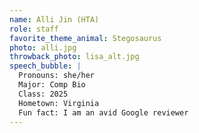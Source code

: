 ```yaml
---
name: Alli Jin (HTA)
role: staff
favorite_theme_animal: Stegosaurus
photo: alli.jpg
throwback_photo: lisa_alt.jpg
speech_bubble: |
  Pronouns: she/her 
  Major: Comp Bio 
  Class: 2025
  Hometown: Virginia
  Fun fact: I am an avid Google reviewer
---
```

